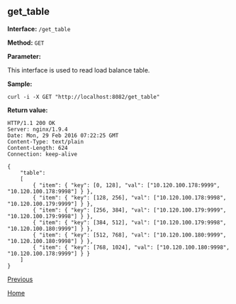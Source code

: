 ## get_table ##

**Interface:** `/get_table`

**Method:** `GET`

**Parameter:** 

This interface is used to read load balance table.

**Sample:**

    curl -i -X GET "http://localhost:8082/get_table"

**Return value:**

	HTTP/1.1 200 OK
	Server: nginx/1.9.4
	Date: Mon, 29 Feb 2016 07:22:25 GMT
	Content-Type: text/plain
	Content-Length: 624
	Connection: keep-alive
	
	{
	    "table":
	    [
	        { "item": { "key": [0, 128], "val": ["10.120.100.178:9999", "10.120.100.178:9998"] } },
	        { "item": { "key": [128, 256], "val": ["10.120.100.178:9998", "10.120.100.179:9999"] } },
	        { "item": { "key": [256, 384], "val": ["10.120.100.179:9999", "10.120.100.179:9998"] } },
	        { "item": { "key": [384, 512], "val": ["10.120.100.179:9998", "10.120.100.180:9999"] } },
	        { "item": { "key": [512, 768], "val": ["10.120.100.180:9999", "10.120.100.180:9998"] } },
	        { "item": { "key": [768, 1024], "val": ["10.120.100.180:9998", "10.120.100.178:9999"] } }
	    ]
	}

[Previous](../ha.md)

[Home](../../index.md)